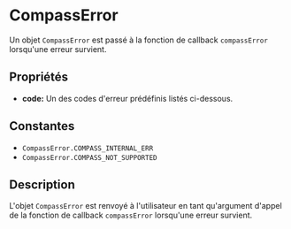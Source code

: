 CompassError
==========

Un objet `CompassError` est passé à la fonction de callback `compassError` lorsqu'une erreur survient.

Propriétés
----------

- __code:__ Un des codes d'erreur prédéfinis listés ci-dessous.

Constantes
----------
- `CompassError.COMPASS_INTERNAL_ERR`
- `CompassError.COMPASS_NOT_SUPPORTED`

Description
-----------

L'objet `CompassError` est renvoyé à l'utilisateur en tant qu'argument d'appel de la fonction de callback `compassError` lorsqu'une erreur survient.


